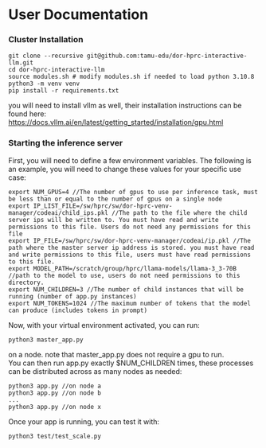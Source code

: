 # User Documentation
### Cluster Installation
```
git clone --recursive git@github.com:tamu-edu/dor-hprc-interactive-llm.git
cd dor-hprc-interactive-llm
source modules.sh # modify modules.sh if needed to load python 3.10.8
python3 -m venv venv
pip install -r requirements.txt
``` 
you will need to install vllm as well, their installation instructions can be found here:  
https://docs.vllm.ai/en/latest/getting_started/installation/gpu.html
### Starting the inference server
First, you will need to define a few environment variables. The following is an example, you will need to change these values for your specific use case:  
```
export NUM_GPUS=4 //The number of gpus to use per inference task, must be less than or equal to the number of gpus on a single node
export IP_LIST_FILE=/sw/hprc/sw/dor-hprc-venv-manager/codeai/child_ips.pkl //The path to the file where the child server ips will be written to. You must have read and write permissions to this file. Users do not need any permissions for this file
export IP_FILE=/sw/hprc/sw/dor-hprc-venv-manager/codeai/ip.pkl //The path where the master server ip address is stored. you must have read and write permissions to this file, users must have read permissions to this file.
export MODEL_PATH=/scratch/group/hprc/llama-models/llama-3_3-70B //path to the model to use, users do not need permissions to this directory.
export NUM_CHILDREN=3 //The number of child instances that will be running (number of app.py instances)
export NUM_TOKENS=1024 //The maximum number of tokens that the model can produce (includes tokens in prompt)
```
Now, with your virtual environment activated, you can run:  
```
python3 master_app.py
```
on a node. note that master_app.py does not require a gpu to run.  
You can then run app.py exactly $NUM_CHILDREN times, these processes can be distributed across as many nodes as needed: 
```
python3 app.py //on node a  
python3 app.py //on node b  
...
python3 app.py //on node x
```
Once your app is running, you can test it with:
```
python3 test/test_scale.py
```
